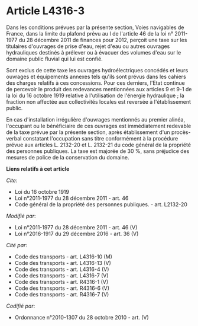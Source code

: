 # Article L4316-3

Dans les conditions prévues par la présente section, Voies navigables de France, dans la limite du plafond prévu au I de
l'article 46 de la loi n° 2011-1977 du 28 décembre 2011 de finances pour 2012, perçoit une taxe sur les titulaires d'ouvrages
de prise d'eau, rejet d'eau ou autres ouvrages hydrauliques destinés à prélever ou à évacuer des volumes d'eau sur le domaine
public fluvial qui lui est confié. 

Sont exclus de cette taxe les ouvrages hydroélectriques concédés et leurs ouvrages et équipements annexes tels qu'ils sont
prévus dans les cahiers des charges relatifs à ces concessions. Pour ces derniers, l'Etat continue de percevoir le produit
des redevances mentionnées aux articles 9 et 9-1 de la loi du 16 octobre 1919 relative à l'utilisation de l'énergie
hydraulique ; la fraction non affectée aux collectivités locales est reversée à l'établissement public. 

En cas d'installation irrégulière d'ouvrages mentionnés au premier alinéa, l'occupant ou le bénéficiaire de ces ouvrages est
immédiatement redevable de la taxe prévue par la présente section, après établissement d'un procès-verbal constatant
l'occupation sans titre conformément à la procédure prévue aux articles L. 2132-20 et L. 2132-21 du code général de la
propriété des personnes publiques. La taxe est majorée de 30 %, sans préjudice des mesures de police de la conservation du
domaine.

**Liens relatifs à cet article**

_Cite_:

  - Loi du 16 octobre 1919
  - Loi n°2011-1977 du 28 décembre 2011 - art. 46
  - Code général de la propriété des personnes publiques. - art. L2132-20

_Modifié par_:

  - Loi n°2011-1977 du 28 décembre 2011 - art. 46 (V)
  - Loi n°2016-1917 du 29 décembre 2016 - art. 36 (V)

_Cité par_:

  - Code des transports - art. L4316-10 (M)
  - Code des transports - art. L4316-13 (V)
  - Code des transports - art. L4316-4 (V)
  - Code des transports - art. L4316-7 (V)
  - Code des transports - art. R4316-1 (V)
  - Code des transports - art. R4316-6 (V)
  - Code des transports - art. R4316-7 (V)

_Codifié par_:

  - Ordonnance n°2010-1307 du 28 octobre 2010 - art. (V)
